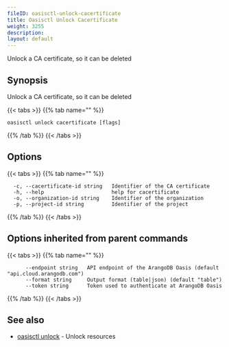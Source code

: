 ```yaml
---
fileID: oasisctl-unlock-cacertificate
title: Oasisctl Unlock Cacertificate
weight: 3255
description: 
layout: default
---
```

Unlock a CA certificate, so it can be deleted

## Synopsis

Unlock a CA certificate, so it can be deleted

{{< tabs >}}
{{% tab name="" %}}
```
oasisctl unlock cacertificate [flags]
```
{{% /tab %}}
{{< /tabs >}}

## Options

{{< tabs >}}
{{% tab name="" %}}
```
  -c, --cacertificate-id string   Identifier of the CA certificate
  -h, --help                      help for cacertificate
  -o, --organization-id string    Identifier of the organization
  -p, --project-id string         Identifier of the project
```
{{% /tab %}}
{{< /tabs >}}

## Options inherited from parent commands

{{< tabs >}}
{{% tab name="" %}}
```
      --endpoint string   API endpoint of the ArangoDB Oasis (default "api.cloud.arangodb.com")
      --format string     Output format (table|json) (default "table")
      --token string      Token used to authenticate at ArangoDB Oasis
```
{{% /tab %}}
{{< /tabs >}}

## See also

* [oasisctl unlock]()	 - Unlock resources

